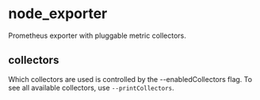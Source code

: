# node_exporter

Prometheus exporter with pluggable metric collectors.

## collectors

Which collectors are used is controlled by the --enabledCollectors flag. To see
all available collectors, use `--printCollectors`.
